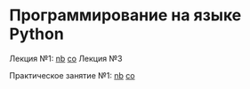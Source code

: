 # Программирование на языке Python

Лекция №1:
[nb](https://nbviewer.jupyter.org/github/true-grue/kispython/blob/main/lect1.ipynb)
[co](https://colab.research.google.com/github/true-grue/kispython/blob/main/lect1.ipynb)
Лекция №3

Практическое занятие №1:
[nb](https://nbviewer.jupyter.org/github/true-grue/kispython/blob/main/pract1.ipynb)
[co](https://colab.research.google.com/github/true-grue/kispython/blob/main/pract1.ipynb)
